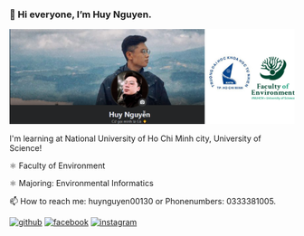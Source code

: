 ### 👋 Hi everyone, I’m Huy Nguyen. 
![](https://github.com/HuyNguyen-209/HuyNguyen-209/blob/main/Thi%E1%BA%BFt%20k%E1%BA%BF%20kh%C3%B4ng%20t%C3%AAn%20(1).png?raw=true)

I'm learning at National University of Ho Chi Minh city, University of Science!

⚛ Faculty of Environment 

⚛ Majoring: Environmental Informatics

📫 How to reach me: huynguyen00130 or Phonenumbers: 0333381005. 


[<img src='https://cdn.jsdelivr.net/npm/simple-icons@3.0.1/icons/github.svg' alt='github' height='40'>](https://github.com/https://github.com/HuyNguyen-209)  [<img src='https://cdn.jsdelivr.net/npm/simple-icons@3.0.1/icons/facebook.svg' alt='facebook' height='40'>](https://www.facebook.com/https://www.facebook.com/profile.php?id=100008497514152)  [<img src='https://cdn.jsdelivr.net/npm/simple-icons@3.0.1/icons/instagram.svg' alt='instagram' height='40'>](https://www.instagram.com/https://www.instagram.com/_yuhnyeugn_//)  


